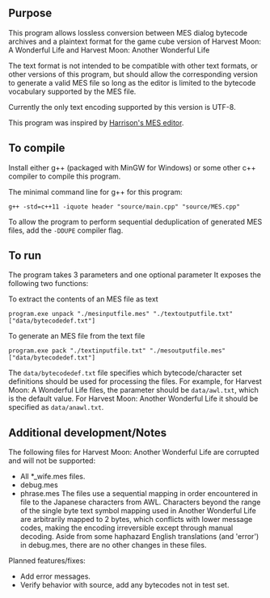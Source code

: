 ## Purpose
This program allows lossless conversion between MES dialog bytecode archives and a plaintext format
for the game cube version of Harvest Moon: A Wonderful Life and
Harvest Moon: Another Wonderful Life

The text format is not intended to be compatible with other text formats, or other versions of this program,
but should allow the corresponding version to generate a valid MES file so long as the editor is limited
to the bytecode vocabulary supported by the MES file.

Currently the only text encoding supported by this version is UTF-8.

This program was inspired by [Harrison's MES editor](https://github.com/harrison-h/.mes-Editor).

## To compile
Install either g++ (packaged with MinGW for Windows) or some other c++ compiler to compile this program.

The minimal command line for g++ for this program:
```
g++ -std=c++11 -iquote header "source/main.cpp" "source/MES.cpp"
```

To allow the program to perform sequential deduplication of generated MES files,
add the `-DDUPE` compiler flag.

## To run
The program takes 3 parameters and one optional parameter
It exposes the following two functions:

To extract the contents of an MES file as text
```
program.exe unpack "./mesinputfile.mes" "./textoutputfile.txt" ["data/bytecodedef.txt"]
```

To generate an MES file from the text file
```
program.exe pack "./textinputfile.txt" "./mesoutputfile.mes" ["data/bytecodedef.txt"]
```

The `data/bytecodedef.txt` file specifies which bytecode/character set definitions should be used for
processing the files. For example, for Harvest Moon: A Wonderful Life files, the parameter should be
`data/awl.txt`, which is the default value. For Harvest Moon: Another Wonderful Life it should be
specified as `data/anawl.txt`.

## Additional development/Notes
The following files for Harvest Moon: Another Wonderful Life are corrupted and will not be supported:
- All *_wife.mes files.
- debug.mes
- phrase.mes
The files use a sequential mapping in order encountered in file to the Japanese characters from AWL.
Characters beyond the range of the single byte text symbol mapping used in Another Wonderful Life are
arbitrarily mapped to 2 bytes, which conflicts with lower message codes, making the encoding irreversible
except through manual decoding. Aside from some haphazard English translations (and 'error') in debug.mes,
there are no other changes in these files.

Planned features/fixes:
- Add error messages.
- Verify behavior with source, add any bytecodes not in test set.